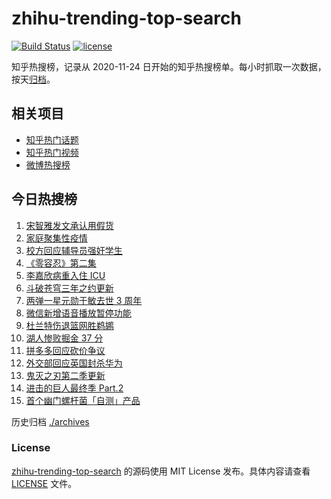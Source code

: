 # zhihu-trending-top-search

[![Build Status](https://github.com/justjavac/zhihu-trending-top-search/workflows/ci/badge.svg?branch=main)](https://github.com/justjavac/zhihu-trending-top-search/actions)
[![license](https://img.shields.io/github/license/justjavac/zhihu-trending-top-search)](https://github.com/justjavac/zhihu-trending-top-search/blob/main/LICENSE)

知乎热搜榜，记录从 2020-11-24 日开始的知乎热搜榜单。每小时抓取一次数据，按天[归档](./archives)。

## 相关项目

- [知乎热门话题](https://github.com/justjavac/zhihu-trending-hot-questions)
- [知乎热门视频](https://github.com/justjavac/zhihu-trending-hot-video)
- [微博热搜榜](https://github.com/justjavac/weibo-trending-hot-search)

## 今日热搜榜

<!-- BEGIN -->
<!-- 最后更新时间 Tue Jan 18 2022 02:08:29 GMT+0800 (China Standard Time) -->

1. [宋智雅发文承认用假货](https://www.zhihu.com/search?q=宋智雅)
1. [家庭聚集性疫情](https://www.zhihu.com/search?q=家庭聚集性疫情)
1. [校方回应辅导员强奸学生](https://www.zhihu.com/search?q=辅导员强奸女学生)
1. [《零容忍》第二集](https://www.zhihu.com/search?q=零容忍)
1. [李嘉欣病重入住 ICU](https://www.zhihu.com/search?q=李嘉欣)
1. [斗破苍穹三年之约更新](https://www.zhihu.com/search?q=斗破苍穹三年之约)
1. [两弹一星元勋于敏去世 3 周年](https://www.zhihu.com/search?q=于敏去世3周年)
1. [微信新增语音播放暂停功能](https://www.zhihu.com/search?q=微信语音暂停)
1. [杜兰特伤退篮网胜鹈鹕](https://www.zhihu.com/search?q=篮网)
1. [湖人惨败掘金 37 分](https://www.zhihu.com/search?q=湖人)
1. [拼多多回应砍价争议](https://www.zhihu.com/search?q=拼多多)
1. [外交部回应英国封杀华为](https://www.zhihu.com/search?q=英国封杀华为)
1. [鬼灭之刃第二季更新](https://www.zhihu.com/search?q=鬼灭之刃)
1. [进击的巨人最终季 Part.2](https://www.zhihu.com/search?q=进击的巨人)
1. [首个幽门螺杆菌「自测」产品](https://www.zhihu.com/search?q=幽门螺杆菌自测产品)

<!-- END -->

历史归档 [./archives](./archives)

### License

[zhihu-trending-top-search](https://github.com/justjavac/zhihu-trending-top-search)
的源码使用 MIT License 发布。具体内容请查看 [LICENSE](./LICENSE) 文件。
